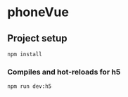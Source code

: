# phoneVue

## Project setup
```
npm install
```
### Compiles and hot-reloads for h5
```
npm run dev:h5
```


